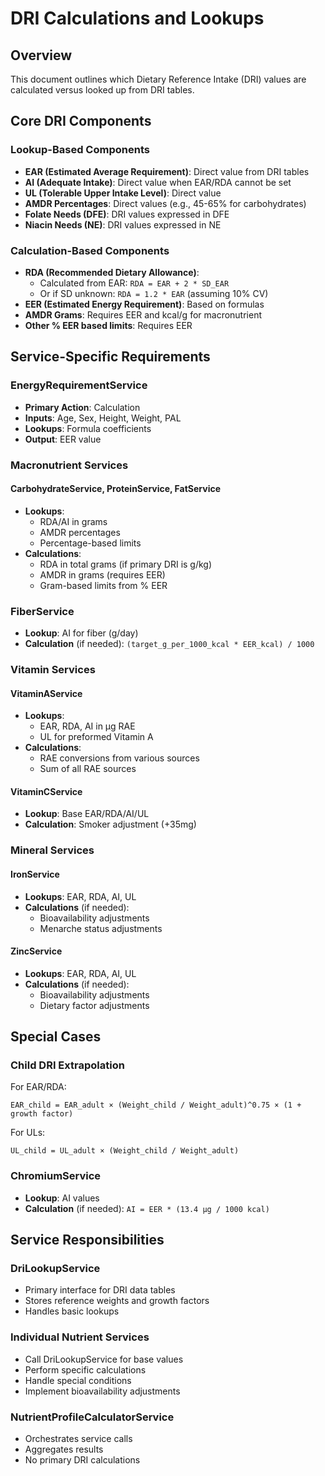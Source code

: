 # DRI Calculations and Lookups

## Overview
This document outlines which Dietary Reference Intake (DRI) values are calculated versus looked up from DRI tables.

## Core DRI Components

### Lookup-Based Components
- **EAR (Estimated Average Requirement)**: Direct value from DRI tables
- **AI (Adequate Intake)**: Direct value when EAR/RDA cannot be set
- **UL (Tolerable Upper Intake Level)**: Direct value
- **AMDR Percentages**: Direct values (e.g., 45-65% for carbohydrates)
- **Folate Needs (DFE)**: DRI values expressed in DFE
- **Niacin Needs (NE)**: DRI values expressed in NE

### Calculation-Based Components
- **RDA (Recommended Dietary Allowance)**:
  - Calculated from EAR: `RDA = EAR + 2 * SD_EAR`
  - Or if SD unknown: `RDA = 1.2 * EAR` (assuming 10% CV)
- **EER (Estimated Energy Requirement)**: Based on formulas
- **AMDR Grams**: Requires EER and kcal/g for macronutrient
- **Other % EER based limits**: Requires EER

## Service-Specific Requirements

### EnergyRequirementService
- **Primary Action**: Calculation
- **Inputs**: Age, Sex, Height, Weight, PAL
- **Lookups**: Formula coefficients
- **Output**: EER value

### Macronutrient Services
#### CarbohydrateService, ProteinService, FatService
- **Lookups**:
  - RDA/AI in grams
  - AMDR percentages
  - Percentage-based limits
- **Calculations**:
  - RDA in total grams (if primary DRI is g/kg)
  - AMDR in grams (requires EER)
  - Gram-based limits from % EER

### FiberService
- **Lookup**: AI for fiber (g/day)
- **Calculation** (if needed): `(target_g_per_1000_kcal * EER_kcal) / 1000`

### Vitamin Services
#### VitaminAService
- **Lookups**:
  - EAR, RDA, AI in µg RAE
  - UL for preformed Vitamin A
- **Calculations**:
  - RAE conversions from various sources
  - Sum of all RAE sources

#### VitaminCService
- **Lookup**: Base EAR/RDA/AI/UL
- **Calculation**: Smoker adjustment (+35mg)

### Mineral Services
#### IronService
- **Lookups**: EAR, RDA, AI, UL
- **Calculations** (if needed):
  - Bioavailability adjustments
  - Menarche status adjustments

#### ZincService
- **Lookups**: EAR, RDA, AI, UL
- **Calculations** (if needed):
  - Bioavailability adjustments
  - Dietary factor adjustments

## Special Cases

### Child DRI Extrapolation
For EAR/RDA:
```
EAR_child = EAR_adult × (Weight_child / Weight_adult)^0.75 × (1 + growth factor)
```

For ULs:
```
UL_child = UL_adult × (Weight_child / Weight_adult)
```

### ChromiumService
- **Lookup**: AI values
- **Calculation** (if needed): `AI = EER * (13.4 µg / 1000 kcal)`

## Service Responsibilities

### DriLookupService
- Primary interface for DRI data tables
- Stores reference weights and growth factors
- Handles basic lookups

### Individual Nutrient Services
- Call DriLookupService for base values
- Perform specific calculations
- Handle special conditions
- Implement bioavailability adjustments

### NutrientProfileCalculatorService
- Orchestrates service calls
- Aggregates results
- No primary DRI calculations 